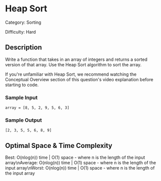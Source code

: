 # Heap Sort

Category: Sorting

Difficulty: Hard

## Description

Write a function that takes in an array of integers and returns a sorted
version of that array. Use the Heap Sort algorithm to sort the array.

If you're unfamiliar with Heap Sort, we recommend watching the Conceptual
Overview section of this question's video explanation before starting to code.


### Sample Input
```
array = [8, 5, 2, 9, 5, 6, 3]
```

### Sample Output
```
[2, 3, 5, 5, 6, 8, 9]
```

## Optimal Space & Time Complexity

Best: O(nlog(n)) time | O(1) space - where n is the length of the input array\nAverage: O(nlog(n)) time | O(1) space - where n is the length of the input array\nWorst: O(nlog(n)) time | O(1) space - where n is the length of the input array
